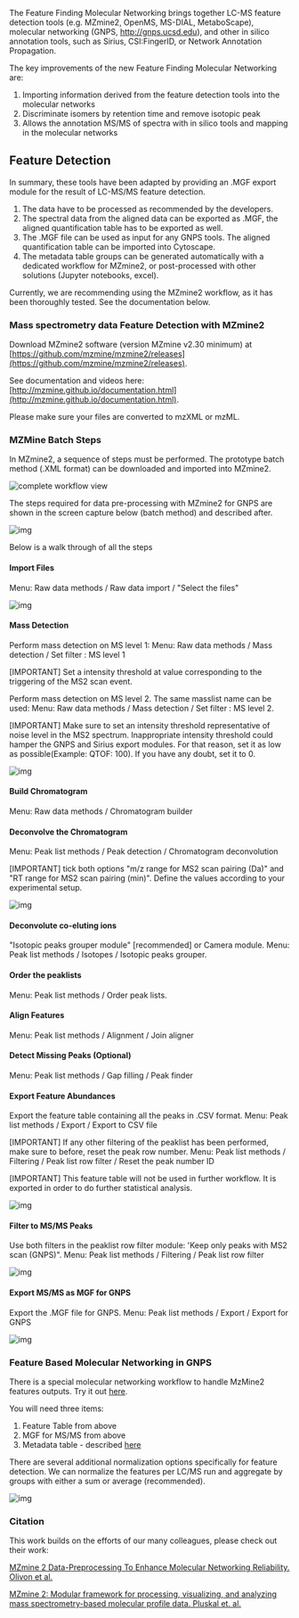 
The Feature Finding Molecular Networking brings together LC-MS feature detection tools (e.g. MZmine2, OpenMS, MS-DIAL, MetaboScape), molecular networking (GNPS, http://gnps.ucsd.edu), and other in silico annotation tools, such as Sirius, CSI:FingerID, or Network Annotation Propagation.

The key improvements of the new Feature Finding Molecular Networking are:

1. Importing information derived from the feature detection tools into the molecular networks
2. Discriminate isomers by retention time and remove isotopic peak
3. Allows the annotation MS/MS of spectra with in silico tools and mapping in the molecular networks

## Feature Detection

In summary, these tools have been adapted by providing an .MGF export module for the result of LC-MS/MS feature detection.

1. The data have to be processed as recommended by the developers.
2. The spectral data from the aligned data can be exported as .MGF, the aligned quantification table has to be exported as well.
3. The .MGF file can be used as input for any GNPS tools. The aligned quantification table can be imported into Cytoscape.
3. The metadata table groups can be generated automatically with a dedicated workflow for MZmine2, or post-processed with other solutions (Jupyter notebooks, excel).

Currently, we are recommending using the MZmine2 workflow, as it has been thoroughly tested. See the documentation below.

### Mass spectrometry data Feature Detection with MZmine2

Download MZmine2 software (version MZmine v2.30 minimum) at [https://github.com/mzmine/mzmine2/releases](https://github.com/mzmine/mzmine2/releases).

See documentation and videos here: [http://mzmine.github.io/documentation.html](http://mzmine.github.io/documentation.html).

Please make sure your files are converted to mzXML or mzML.

### MZMine Batch Steps

In MZmine2, a sequence of steps must be performed. The prototype batch method (.XML format) can be downloaded and imported into MZmine2.

![complete workflow view](img/mzmine/Workflow_mzmine.png)

The steps required for data pre-processing with MZmine2 for GNPS are shown in the screen capture below (batch method) and described after.

![img](img/mzmine/batch_overview.png)

Below is a walk through of all the steps

#### Import Files

Menu: Raw data methods / Raw data import / "Select the files"

![img](img/mzmine/2_import-raw.png)

#### Mass Detection

Perform mass detection on MS level 1: Menu: Raw data methods / Mass detection / Set filter : MS level 1

[IMPORTANT] Set a intensity threshold at value corresponding to the triggering of the MS2 scan event.

Perform mass detection on MS level 2. The same masslist name can be used: Menu: Raw data methods / Mass detection / Set filter : MS level 2.

[IMPORTANT] Make sure to set an intensity threshold representative of noise level in the MS2 spectrum. Inappropriate intensity threshold could hamper the GNPS and Sirius export modules. For that reason, set it as low as possible(Example: QTOF: 100). If you have any doubt, set it to 0.

![img](img/mzmine/mass_detection_ms2.png)

#### Build Chromatogram

Menu: Raw data methods / Chromatogram builder

#### Deconvolve the Chromatogram

Menu: Peak list methods / Peak detection / Chromatogram deconvolution

[IMPORTANT] tick both options "m/z range for MS2 scan pairing (Da)" and "RT range for MS2 scan pairing (min)". Define the values according to your experimental setup.

![img](img/mzmine/deconvolve.png)

#### Deconvolute co-eluting ions

"Isotopic peaks grouper module" [recommended] or Camera module. Menu: Peak list methods / Isotopes / Isotopic peaks grouper.

#### Order the peaklists

Menu: Peak list methods / Order peak lists.

#### Align Features

Menu: Peak list methods / Alignment / Join aligner

#### Detect Missing Peaks (Optional)

Menu: Peak list methods / Gap filling / Peak finder

#### Export Feature Abundances

Export the feature table containing all the peaks in .CSV format. Menu: Peak list methods / Export / Export to CSV file

[IMPORTANT] If any other filtering of the peaklist has been performed, make sure to before, reset the peak row number. Menu: Peak list methods / Filtering / Peak list row filter / Reset the peak number ID

[IMPORTANT] This feature table will not be used in further workflow. It is exported in order to do further statistical analysis.

![img](img/mzmine/export_features.png)

#### Filter to MS/MS Peaks

Use both filters in the peaklist row filter module: 'Keep only peaks with MS2 scan (GNPS)". Menu: Peak list methods / Filtering / Peak list row filter

![img](img/mzmine/ms2_filtering.png)

#### Export MS/MS as MGF for GNPS

Export the .MGF file for GNPS. Menu: Peak list methods / Export / Export for GNPS

![img](img/mzmine/gnps_export.png)

### Feature Based Molecular Networking in GNPS

There is a special molecular networking workflow to handle MzMine2 features outputs. Try it out [here](https://gnps.ucsd.edu/ProteoSAFe/index.jsp?params=%7B%22workflow%22:%22METABOLOMICS-SNETS-MZMINE%22,%22library_on_server%22:%22d.speclibs;%22%7D).

You will need three items:

1. Feature Table from above
2. MGF for MS/MS from above
3. Metadata table - described [here](networking#metadata)

There are several additional normalization options specifically for feature detection. We can normalize the features per LC/MS run and aggregate by groups with either a sum or average (recommended).

![img](img/mzmine/quant_options.png)

### Citation

This work builds on the efforts of our many colleagues, please check out their work:

[MZmine 2 Data-Preprocessing To Enhance Molecular Networking Reliability. Olivon et al.](https://pubs.acs.org/doi/10.1021/acs.analchem.7b01563)

[MZmine 2: Modular framework for processing, visualizing, and analyzing mass spectrometry-based molecular profile data. Pluskal et. al.](https://bmcbioinformatics.biomedcentral.com/articles/10.1186/1471-2105-11-395)
